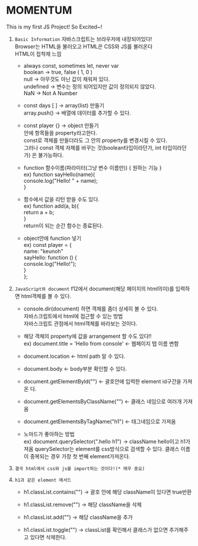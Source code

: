 # MOMENTUM
This is my first JS Project! So Excited~! 

1. `Basic Information` 
	자바스크립트는 브라우저에 내장되어있다!   
	Browser는 HTML을 불러오고 HTML은 CSS와 JS를 불러온다   
	HTML이 접착제 느낌

	* always const, sometimes let, never var  
	boolean -> true, false  ( 1, 0 )  
	null -> 아무것도 아닌 값이 채워져 있다.  
	undefined -> 변수는 정의 되어있지만 값이 정의되지 않았다.  
	NaN -> Not A Number  

	* const days [ ] -> array(list) 만들기  
	array.push() -> 배열에 데이터를 추가할 수 있다.

	* const player {} -> object 만들기  
	안에 항목들을 property라고한다.  
	const로 객체를 만들더라도 그 안의 property를 변경시킬 수 있다.  
	그러나 const 객체 자체를 바꾸는 것(boolean타입이라던가, int 타입이라던가)
	은 불가능하다.

	* function 함수이름(파라미터(그냥 변수 이름만)) { 원하는 기능 }  
	ex) function sayHello(name){  
		console.log("Hello! " + name);  
	}
	
	* 함수에서 값을 리턴 받을 수도 있다.  
	ex) function add(a, b){  
		return a + b;  
	}  
	return이 되는 순간 함수는 종료된다.

	* object안에 function 넣기  
	ex) const player = {  
		name: "keunoh"  
		sayHello: function () {  
			console.log("Hello!");  
		}  
	};

2. `JavaScript와 document` 
	f12에서 document(해당 페이지의 html의미)를 입력하면 html객체를 볼 수 있다.  

	* console.dir(document) 하면 객체를 좀더 상세히 볼 수 있다.  
	자바스크립트에서 html에 접근할 수 있는 방법  
	자바스크립트 관점에서 html객체를 바라보는 것이다.  
	
	* 해당 객체의 property에 값을 arrangement 할 수도 있다!!  
	ex) document.title = 'Hello from console' <- 웹페이지 탭 이름 변함   
	* document.location <- html path 알 수 있다.  
	
	* document.body <-  body부분 확인할 수 있다.  
	
	* document.getElementById("") <- 괄호안에 입력한 element id구간을 가져온	다.  
	
	* document.getElementsByClassName("") <- 클래스 네임으로 여러개 가져옴  
	
	* document.getElementsByTagName("h1") <- 태그네임으로 가져옴  
  
	* 노마드가 좋아하는 방법  
	ex) document.querySelector(".hello h1") -> className hello이고 h1가져옴
	querySelector는 element를 css방식으로 검색할 수 있다. 
	클래스 이름이 중복되는 경우 가장 첫 번째 element가져온다.

3. `결국 html에서 css와 js를 import하는 것이다!(* 매우 중요)`

4. `h1과 같은 element 메서드`
	* h1.classList.contains("") -> 괄호 안에 해당 className이 있다면 true반환

	* h1.classList.remove("") -> 해당 className을 삭제

	* h1.classList.add("") -> 해당 className을 추가

	* h1.classList.toggle("") -> classList를 확인해서 클래스가 없으면 추가해주고 있다면 삭제한다.